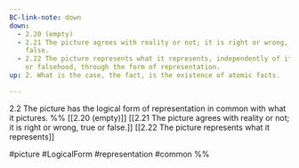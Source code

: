 ```yaml
---
BC-link-note: down
down:
  - 2.20 (empty)
  - 2.21 The picture agrees with reality or not; it is right or wrong, true or
    false.
  - 2.22 The picture represents what it represents, independently of its truth
    or falsehood, through the form of representation.
up: 2. What is the case, the fact, is the existence of atomic facts.

---
```

2.2 The picture has the logical form of representation in common with what it pictures.
%%
[[2.20 (empty)]]
[[2.21 The picture agrees with reality or not; it is right or wrong, true or false.]]
[[2.22 The picture represents what it represents]]

#picture #LogicalForm #representation #common %%